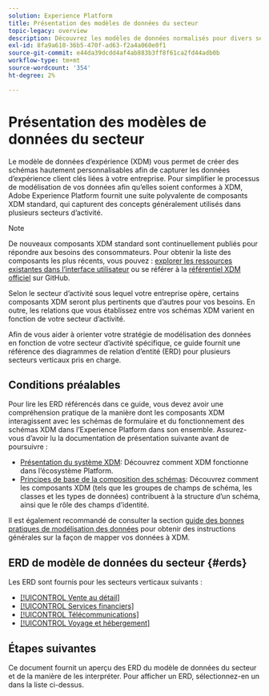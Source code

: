 ```yaml
---
solution: Experience Platform
title: Présentation des modèles de données du secteur
topic-legacy: overview
description: Découvrez les modèles de données normalisés pour divers secteurs verticaux qui peuvent être créés à l’aide des composants standard du modèle de données d’expérience (XDM).
exl-id: 8fa9a610-36b5-470f-ad63-f2a4a060e0f1
source-git-commit: e44da39dcdd4af4ab883b3ff8f61ca2fd44adb0b
workflow-type: tm+mt
source-wordcount: '354'
ht-degree: 2%

---
```


# Présentation des modèles de données du secteur

Le modèle de données d’expérience (XDM) vous permet de créer des schémas hautement personnalisables afin de capturer les données d’expérience client clés liées à votre entreprise. Pour simplifier le processus de modélisation de vos données afin qu’elles soient conformes à XDM, Adobe Experience Platform fournit une suite polyvalente de composants XDM standard, qui capturent des concepts généralement utilisés dans plusieurs secteurs d’activité.

>[!NOTE]
>
>De nouveaux composants XDM standard sont continuellement publiés pour répondre aux besoins des consommateurs. Pour obtenir la liste des composants les plus récents, vous pouvez : [explorer les ressources existantes dans l’interface utilisateur](../../ui/explore.md) ou se référer à la [référentiel XDM officiel](https://github.com/adobe/xdm/tree/master/components) sur GitHub.

Selon le secteur d’activité sous lequel votre entreprise opère, certains composants XDM seront plus pertinents que d’autres pour vos besoins. En outre, les relations que vous établissez entre vos schémas XDM varient en fonction de votre secteur d’activité.

Afin de vous aider à orienter votre stratégie de modélisation des données en fonction de votre secteur d’activité spécifique, ce guide fournit une référence des diagrammes de relation d’entité (ERD) pour plusieurs secteurs verticaux pris en charge.

## Conditions préalables

Pour lire les ERD référencés dans ce guide, vous devez avoir une compréhension pratique de la manière dont les composants XDM interagissent avec les schémas de formulaire et du fonctionnement des schémas XDM dans l’Experience Platform dans son ensemble. Assurez-vous d’avoir lu la documentation de présentation suivante avant de poursuivre :

* [Présentation du système XDM](../../home.md): Découvrez comment XDM fonctionne dans l’écosystème Platform.
* [Principes de base de la composition des schémas](../../schema/composition.md): Découvrez comment les composants XDM (tels que les groupes de champs de schéma, les classes et les types de données) contribuent à la structure d’un schéma, ainsi que le rôle des champs d’identité.

Il est également recommandé de consulter la section [guide des bonnes pratiques de modélisation des données](../../schema/best-practices.md) pour obtenir des instructions générales sur la façon de mapper vos données à XDM.

## ERD de modèle de données du secteur {#erds}

Les ERD sont fournis pour les secteurs verticaux suivants :

* [[!UICONTROL Vente au détail]](./retail.md)
* [[!UICONTROL Services financiers]](./financial.md)
* [[!UICONTROL Télécommunications]](./telecom.md)
* [[!UICONTROL Voyage et hébergement]](./travel-hospitality.md)

## Étapes suivantes

Ce document fournit un aperçu des ERD du modèle de données du secteur et de la manière de les interpréter. Pour afficher un ERD, sélectionnez-en un dans la liste ci-dessus.
